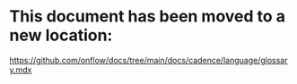 # This document has been moved to a new location:

https://github.com/onflow/docs/tree/main/docs/cadence/language/glossary.mdx
